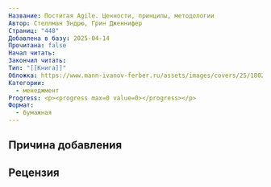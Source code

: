 ```yaml
---
Название: Постигая Agile. Ценности, принципы, методологии
Автор: Стеллман Эндрю, Грин Дженнифер
Страниц: "448"
Добавлена в базу: 2025-04-14
Прочитана: false
Начал читать: 
Закончил читать: 
Тип: "[[Книга]]"
Обложка: https://www.mann-ivanov-ferber.ru/assets/images/covers/25/18025/1.50x-thumb.png
Категории:
  - менеджмент
Progress: <p><progress max=0 value=0></progress></p>
Формат:
  - бумажная
---
```

## Причина добавления


## Рецензия
